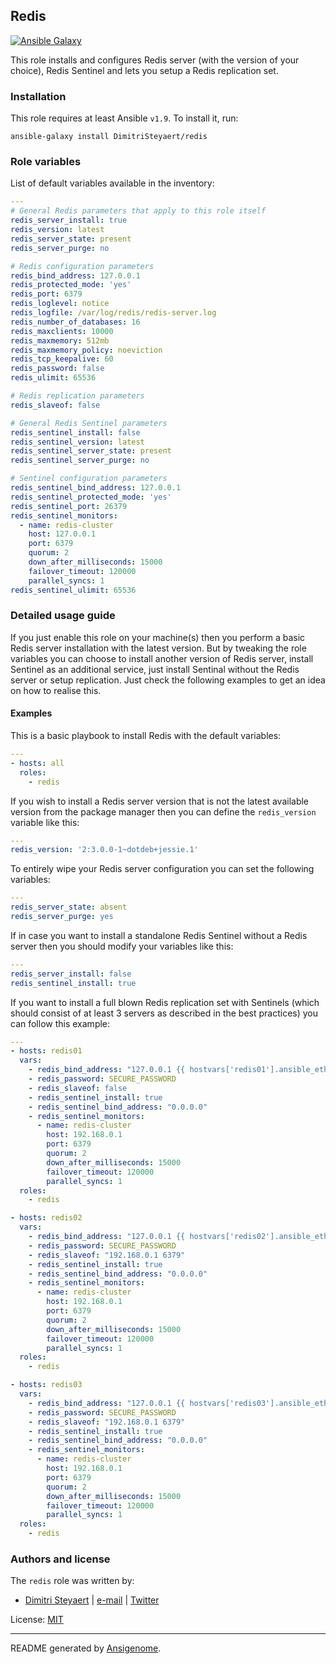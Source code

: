 ## Redis

[![Ansible Galaxy](http://img.shields.io/badge/galaxy-DimitriSteyaert/redis-660198.svg?style=flat)](https://galaxy.ansible.com/detail#/role/DimitriSteyaert)


This role installs and configures Redis server (with the version of your choice), Redis Sentinel and lets you setup a Redis replication set.

### Installation

This role requires at least Ansible `v1.9`. To install it, run:

```Shell
ansible-galaxy install DimitriSteyaert/redis
```


### Role variables

List of default variables available in the inventory:

```YAML
---
# General Redis parameters that apply to this role itself
redis_server_install: true
redis_version: latest
redis_server_state: present
redis_server_purge: no

# Redis configuration parameters
redis_bind_address: 127.0.0.1
redis_protected_mode: 'yes'
redis_port: 6379
redis_loglevel: notice
redis_logfile: /var/log/redis/redis-server.log
redis_number_of_databases: 16
redis_maxclients: 10000
redis_maxmemory: 512mb
redis_maxmemory_policy: noeviction
redis_tcp_keepalive: 60
redis_password: false
redis_ulimit: 65536

# Redis replication parameters
redis_slaveof: false

# General Redis Sentinel parameters
redis_sentinel_install: false
redis_sentinel_version: latest
redis_sentinel_server_state: present
redis_sentinel_server_purge: no

# Sentinel configuration parameters
redis_sentinel_bind_address: 127.0.0.1
redis_sentinel_protected_mode: 'yes'
redis_sentinel_port: 26379
redis_sentinel_monitors:
  - name: redis-cluster
    host: 127.0.0.1
    port: 6379
    quorum: 2
    down_after_milliseconds: 15000
    failover_timeout: 120000
    parallel_syncs: 1
redis_sentinel_ulimit: 65536
```


### Detailed usage guide

If you just enable this role on your machine(s) then you perform a basic Redis server installation with the latest version. But by tweaking the role variables you can choose to install another version of Redis server, install Sentinel as an additional service, just install Sentinal without the Redis server or setup replication. Just check the following examples to get an idea on how to realise this.
#### Examples

This is a basic playbook to install Redis with the default variables:

```YAML
---
- hosts: all
  roles:
    - redis
```

If you wish to install a Redis server version that is not the latest available version from the package manager then you can define the ```redis_version``` variable like this:

```YAML
---
redis_version: '2:3.0.0-1~dotdeb+jessie.1'
```

To entirely wipe your Redis server configuration you can set the following variables:

```YAML
---
redis_server_state: absent
redis_server_purge: yes
```

If in case you want to install a standalone Redis Sentinel without a Redis server then you should modify your variables like this:

```YAML
---
redis_server_install: false
redis_sentinel_install: true
```

If you want to install a full blown Redis replication set with Sentinels (which should consist of at least 3 servers as described in the best practices) you can follow this example:

```YAML
---
- hosts: redis01
  vars:
    - redis_bind_address: "127.0.0.1 {{ hostvars['redis01'].ansible_eth0.ipv4.address }}"
    - redis_password: SECURE_PASSWORD
    - redis_slaveof: false
    - redis_sentinel_install: true
    - redis_sentinel_bind_address: "0.0.0.0"
    - redis_sentinel_monitors:
      - name: redis-cluster
        host: 192.168.0.1
        port: 6379
        quorum: 2
        down_after_milliseconds: 15000
        failover_timeout: 120000
        parallel_syncs: 1
  roles:
    - redis

- hosts: redis02
  vars:
    - redis_bind_address: "127.0.0.1 {{ hostvars['redis02'].ansible_eth0.ipv4.address }}"
    - redis_password: SECURE_PASSWORD
    - redis_slaveof: "192.168.0.1 6379"
    - redis_sentinel_install: true
    - redis_sentinel_bind_address: "0.0.0.0"
    - redis_sentinel_monitors:
      - name: redis-cluster
        host: 192.168.0.1
        port: 6379
        quorum: 2
        down_after_milliseconds: 15000
        failover_timeout: 120000
        parallel_syncs: 1
  roles:
    - redis

- hosts: redis03
  vars:
    - redis_bind_address: "127.0.0.1 {{ hostvars['redis03'].ansible_eth0.ipv4.address }}"
    - redis_password: SECURE_PASSWORD
    - redis_slaveof: "192.168.0.1 6379"
    - redis_sentinel_install: true
    - redis_sentinel_bind_address: "0.0.0.0"
    - redis_sentinel_monitors:
      - name: redis-cluster
        host: 192.168.0.1
        port: 6379
        quorum: 2
        down_after_milliseconds: 15000
        failover_timeout: 120000
        parallel_syncs: 1
  roles:
    - redis
```

### Authors and license

The `redis` role was written by:

- [Dimitri Steyaert](https://www.steyaert.be) | [e-mail](mailto:dimitri@steyaert.be) | [Twitter](https://twitter.com/DimitriSteyaert)

License: [MIT](https://tldrlegal.com/license/mit-license)

***

README generated by [Ansigenome](https://github.com/nickjj/ansigenome/).
